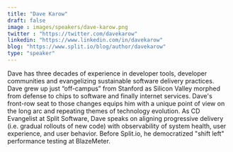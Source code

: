 ```yaml
---
title: "Dave Karow"
draft: false
image : images/speakers/dave-karow.png
twitter : "https://twitter.com/davekarow"
linkedin: "https://www.linkedin.com/in/davekarow"
blog: "https://www.split.io/blog/author/davekarow"
type: "speaker"
---
```


Dave has three decades of experience in developer tools, developer communities and evangelizing sustainable software delivery practices. Dave grew up just “off-campus” from Stanford as Silicon Valley morphed from defense to chips to software and finally internet services. Dave's front-row seat to those changes equips him with a unique point of view on the long arc and repeating themes of technology evolution. As CD Evangelist at Split Software, Dave speaks on aligning progressive delivery (i.e. gradual rollouts of new code) with observability of system health, user experience, and user behavior. Before Split.io, he democratized "shift left" performance testing at BlazeMeter.

